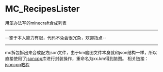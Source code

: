 # MC_RecipesLister

用笨办法写的minecraft合成列表

***

--鉴于本人能力有限，代码不免会很冗杂，欢迎指点--

***

mc拆包拆出来合成配方json文件，由于km脑图文件本身就和json结构一样，所以直接使用了[jsoncpp](https://github.com/open-source-parsers/jsoncpp)库进行封装操作，重命名为xx.km得到脑图。
相关链接：[jsoncpp教程](https://subingwen.cn/cpp/jsoncpp/)
